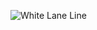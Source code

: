 ![White Lane Line](https://github.com/karthikeyanrathore/Lane-Line-Detection/blob/main/junk/solidWhiteRight_output.gif)
